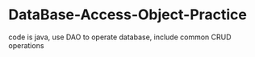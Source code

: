 # DataBase-Access-Object-Practice
code is java, use DAO to operate database, include common CRUD operations
